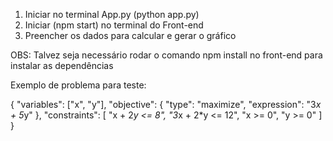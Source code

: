 1. Iniciar no terminal App.py (python app.py)
2. Iniciar (npm start) no terminal do Front-end
3. Preencher os dados para calcular e gerar o gráfico

OBS: Talvez seja necessário rodar o comando npm install no front-end para instalar as dependências

Exemplo de problema para teste:

{
  "variables": ["x", "y"],
  "objective": {
    "type": "maximize",
    "expression": "3*x + 5*y"
  },
  "constraints": [
    "x + 2*y <= 8",
    "3*x + 2*y <= 12",
    "x >= 0",
    "y >= 0"
  ]
}


